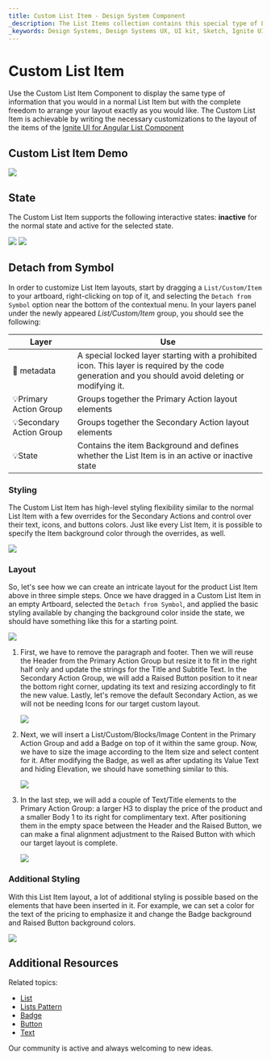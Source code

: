 ```yaml
---
title: Custom List Item - Design System Component
_description: The List Items collection contains this special type of List Item that allows the creation of Custom layouts exactly how you would like them to be.
_keywords: Design Systems, Design Systems UX, UI kit, Sketch, Ignite UI for Angular, Sketch to Angular, Sketch to Angular, Angular, Angular Design System, Export code from Sketch, Design Kits for Angular, Sketch HTML, Sketch to HTML, Sketch UI kits
---
```


# Custom List Item

Use the Custom List Item Component to display the same type of information that you would in a normal List Item but with the complete freedom to arrange your layout exactly as you would like. The Custom List Item is achievable by writing the necessary customizations to the layout of the items of the [Ignite UI for Angular List Component](https://www.infragistics.com/products/ignite-ui-angular/angular/components/list.html)

## Custom List Item Demo

<img class="responsive-img" src="../images/list_item_custom_demo.png" srcset="../images/list_item_custom_demo@2x.png 2x" />

## State

The Custom List Item supports the following interactive states: **inactive** for the normal state and active for the selected state.

<img class="responsive-img" src="../images/list_item_custom_inactive.png" srcset="../images/list_item_custom_inactive@2x.png 2x" />
<img class="responsive-img" src="../images/list_item_custom_active.png" srcset="../images/list_item_custom_active@2x.png 2x" />

## Detach from Symbol

In order to customize List Item layouts, start by dragging a `List/Custom/Item` to your artboard, right-clicking on top of it, and selecting the `Detach from Symbol` option near the bottom of the contextual menu. In your layers panel under the newly appeared _List/Custom/Item_ group, you should see the following:

| Layer                    | Use                                                                                                                                                  |
| ------------------------ | ---------------------------------------------------------------------------------------------------------------------------------------------------- |
| 🚫 metadata  | A special locked layer starting with a prohibited icon. This layer is required by the code generation and you should avoid deleting or modifying it. |
| 💡Primary Action Group   | Groups together the Primary Action layout elements                                                                                                   |
| 💡Secondary Action Group | Groups together the Secondary Action layout elements                                                                                                 |
| 💡State                  | Contains the item Background and defines whether the List Item is in an active or inactive state                                                     |

### Styling

The Custom List Item has high-level styling flexibility similar to the normal List Item with a few overrides for the Secondary Actions and control over their text, icons, and buttons colors. Just like every List Item, it is possible to specify the Item background color through the overrides, as well.

<img class="responsive-img" src="../images/list_item_custom_styling.png" srcset="../images/list_item_custom_styling@2x.png 2x" />

### Layout

So, let's see how we can create an intricate layout for the product List Item above in three simple steps. Once we have dragged in a Custom List Item in an empty Artboard, selected the `Detach from Symbol`, and applied the basic styling available by changing the background color inside the state, we should have something like this for a starting point.

<img class="responsive-img" src="../images/list_item_custom_layout0.png" srcset="../images/list_item_custom_layout0@2x.png 2x" />

1.  First, we have to remove the paragraph and footer. Then we will reuse the Header from the Primary Action Group but resize it to fit in the right half only and update the strings for the Title and Subtitle Text. In the Secondary Action Group, we will add a Raised Button position to it near the bottom right corner, updating its text and resizing accordingly to fit the new value. Lastly, let's remove the default Secondary Action, as we will not be needing Icons for our target custom layout.

    <img class="responsive-img" src="../images/list_item_custom_layout1.png" srcset="../images/list_item_custom_layout1@2x.png 2x" />

2.  Next, we will insert a List/Custom/Blocks/Image Content in the Primary Action Group and add a Badge on top of it within the same group. Now, we have to size the image according to the Item size and select content for it. After modifying the Badge, as well as after updating its Value Text and hiding Elevation, we should have something similar to this.

    <img class="responsive-img" src="../images/list_item_custom_layout2.png" srcset="../images/list_item_custom_layout2@2x.png 2x" />

3.  In the last step, we will add a couple of Text/Title elements to the Primary Action Group: a larger H3 to display the price of the product and a smaller Body 1 to its right for complimentary text. After positioning them in the empty space between the Header and the Raised Button, we can make a final alignment adjustment to the Raised Button with which our target layout is complete.

    <img class="responsive-img" src="../images/list_item_custom_layout3.png" srcset="../images/list_item_custom_layout3@2x.png 2x" />

### Additional Styling

With this List Item layout, a lot of additional styling is possible based on the elements that have been inserted in it. For example, we can set a color for the text of the pricing to emphasize it and change the Badge background and Raised Button background colors.

<img class="responsive-img" src="../images/list_item_custom_layout_styled.png" srcset="../images/list_item_custom_layout_styled@2x.png 2x" />

## Additional Resources

Related topics:

- [List](list.md)
- [Lists Pattern](../patterns/lists.md)
- [Badge](badge.md)
- [Button](button.md)
- [Text](text.md)
  <div class="divider--half"></div>

Our community is active and always welcoming to new ideas.


